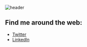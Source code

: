 ![header](https://user-images.githubusercontent.com/125592853/229899743-e2d81863-75fa-484f-be65-8df6a9c4a24f.png)


## Find me around the web:

- <a href = "https://twitter.com/meghank_ramirez?s=11&t=tWM_eC_g0JGc9ISHby0JPQ"> Twitter </a>
- <a href = "https://www.linkedin.com/in/meghan-ramirez"> LinkedIn </a>
